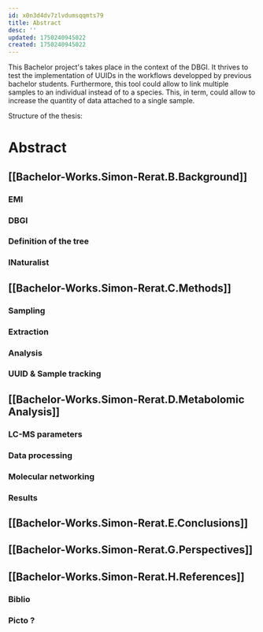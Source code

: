 ```yaml
---
id: x0n3d4dv7zlvdumsqqmts79
title: Abstract
desc: ''
updated: 1750240945022
created: 1750240945022
---
```

This Bachelor project's takes place in the context of the DBGI. It thrives to test the implementation of UUIDs in the workflows developped by previous bachelor students. Furthermore, this tool could allow to link multiple samples to an individual instead of to a species. This, in term, could allow to increase the quantity of data attached to a single sample.


Structure of the thesis:
# Abstract

## [[Bachelor-Works.Simon-Rerat.B.Background]]
### EMI
### DBGI
### Definition of the tree
### INaturalist

## [[Bachelor-Works.Simon-Rerat.C.Methods]]
### Sampling
### Extraction
### Analysis
### UUID & Sample tracking

## [[Bachelor-Works.Simon-Rerat.D.Metabolomic Analysis]]
### LC-MS parameters
### Data processing 
### Molecular networking
### Results

## [[Bachelor-Works.Simon-Rerat.E.Conclusions]]
## [[Bachelor-Works.Simon-Rerat.G.Perspectives]]
## [[Bachelor-Works.Simon-Rerat.H.References]]
### Biblio
### Picto ?